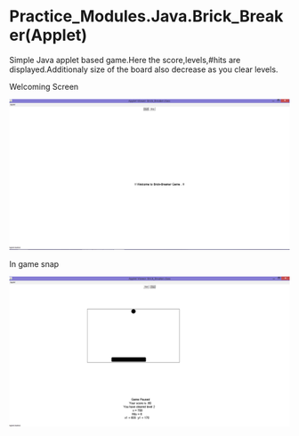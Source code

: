 # Practice_Modules.Java.Brick_Breaker(Applet)
Simple Java applet based game.Here the score,levels,#hits are displayed.Additionaly size of the board also decrease as you clear levels.  

Welcoming Screen

![Welcoming Screen](https://github.com/Kashyap-Nirmal/Practice_Modules/blob/master/Java/Brick_Breaker(Applet)/Snap_1.png)

In game snap

![In game snap](https://github.com/Kashyap-Nirmal/Practice_Modules/blob/master/Java/Brick_Breaker(Applet)/Snap_2.png)
